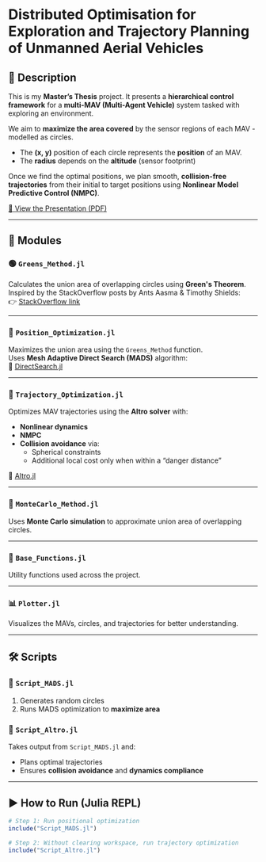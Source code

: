 # Distributed Optimisation for Exploration and Trajectory Planning of Unmanned Aerial Vehicles

## 🧠 Description
This is my **Master’s Thesis** project. It presents a **hierarchical control framework** for a **multi-MAV (Multi-Agent Vehicle)** system tasked with exploring an environment.

We aim to **maximize the area covered** by the sensor regions of each MAV - modelled as circles.  
- The **(x, y)** position of each circle represents the **position** of an MAV. 
- The **radius** depends on the **altitude** (sensor footprint)

Once we find the optimal positions, we plan smooth, **collision-free trajectories** from their initial to target positions using **Nonlinear Model Predictive Control (NMPC)**.

[📄 View the Presentation (PDF)](https://Logan1904.github.io/FYP_Optimization/FYP.pdf)

---

## 🧩 Modules

### 🟢 `Greens_Method.jl`
Calculates the union area of overlapping circles using **Green's Theorem**.  
Inspired by the StackOverflow posts by Ants Aasma & Timothy Shields:  
👉 [StackOverflow link](https://stackoverflow.com/questions/1667310/combined-area-of-overlapping-circles)

---

### 🎯 `Position_Optimization.jl`
Maximizes the union area using the `Greens_Method` function.  
Uses **Mesh Adaptive Direct Search (MADS)** algorithm:  
🔗 [DirectSearch.jl](https://github.com/ImperialCollegeLondon/DirectSearch.jl)

---

### 🚀 `Trajectory_Optimization.jl`
Optimizes MAV trajectories using the **Altro solver** with:
- **Nonlinear dynamics**
- **NMPC**
- **Collision avoidance** via:
  - Spherical constraints
  - Additional local cost only when within a “danger distance”

🔗 [Altro.jl](https://github.com/RoboticExplorationLab/Altro.jl)

---

### 🎲 `MonteCarlo_Method.jl`
Uses **Monte Carlo simulation** to approximate union area of overlapping circles.

---

### 🧱 `Base_Functions.jl`
Utility functions used across the project.

---

### 📊 `Plotter.jl`
Visualizes the MAVs, circles, and trajectories for better understanding.

---

## 🛠️ Scripts

### 📌 `Script_MADS.jl`
1. Generates random circles  
2. Runs MADS optimization to **maximize area**

### 📌 `Script_Altro.jl`
Takes output from `Script_MADS.jl` and:
- Plans optimal trajectories  
- Ensures **collision avoidance** and **dynamics compliance**

---

## ▶️ How to Run (Julia REPL)

```julia
# Step 1: Run positional optimization
include("Script_MADS.jl")

# Step 2: Without clearing workspace, run trajectory optimization
include("Script_Altro.jl")
```

